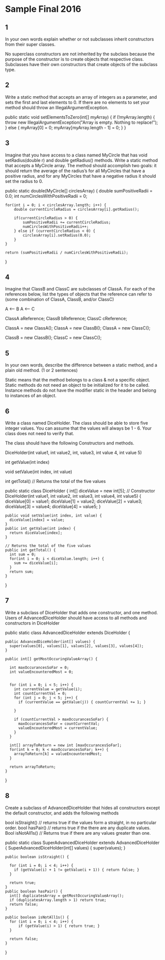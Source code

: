 # Sample Final 2016


## 1  
In your own words explain whether or not subclasses inherit constructors from their super classes.

No superclass constructors are not inherited by the subclass because the purpose of the constructor is to create objects that respective class. Subclasses have their own constructors that create objects of the subclass type.


## 2
Write a static method that accepts an array of integers as a parameter, and sets the first and last elements to 0. If there are no elements to set your method should throw an IllegalArgumentException.

public static void setElementsToZero(int[] myArray) {
	if (!myArray.length) {
		throw new IllegalArgumentException("Array is empty. Nothing to replace!");
	} else {
		myArray[0] = 0;
		myArray[myArray.length - 1] = 0;
	}
}

## 3
Imagine that you have access to a class named MyCircle that has  void setRadius(double r) and double getRadius() methods. Write a static method that accepts a MyCircle array. The method should accomplish two goals: it should return the average of the radius’s for all MyCircles that have a positive radius, and for any MyCircles that have a negative radius it should set the radius to 0.

public static double(MyCircle[] circlesArray) {
	double sumPositiveRadii = 0.0;
	int numCirclesWithPositiveRadii = 0;
	
	for(int i = 0; i < circlesArray.length; i++) {
		double currentCircleRadius = circlesArray[i].getRadius();
		
		if(currentCircleRadius > 0) {
			sumPositiveRadii += currentCircleRadius;
			numCirclesWithPositiveRadii++;
		} else if (currentCircleRadius < 0) {
			circlesArray[i].setRadius(0.0);
		}
	}

	return (sumPositiveRadii / numCirclesWithPositiveRadii); 
}

## 4
Imagine that ClassB and ClassC are subclasses of ClassA.  For each of the references below, list the types of objects that the reference can refer to (some combination of ClassA, ClassB, and/or ClassC)

A <-- B
A <-- C

ClassA  aReference;
ClassB  bReference;
ClassC  cReference;

ClassA = new ClassA();
ClassA = new ClassB();
ClassA = new ClassC();

ClassB = new ClassB();
ClassC = new ClassC();


## 5

In your own words, describe the difference between a static method, and a plain old method. (1 or 2 sentences)

Static means that the method belongs to a class & not a specific object. Static methods do not need an object to be initialized for it to be called.
Instance methods do not have the modifier static in the header and belong to instances of an object.

## 6

Write a class named DiceHolder. The class should be able to store five integer values. You can assume that the values will always be 1 - 6. Your class does not need to verify that.

The class should have the following Constructors and methods.

DiceHolder(int value1, int value2, int, value3, int value 4, int value 5)


int getValue(int index)

void setValue(int index, int value)


int getTotal()  // Returns the total of the five values


  public static class DiceHolder {
    int[] diceValue = new int[5];
    // Constructor
    DiceHolder(int value1, int value2, int value3, int value4, int value5) {
      diceValue[0] = value1;
      diceValue[1] = value2;
      diceValue[2] = value3;
      diceValue[3] = value4;
      diceValue[4] = value5;
    }
    
    public void setValue(int index, int value) {
      diceValue[index] = value;
    }
    public int getValue(int index) {
      return diceValue[index];
    }

    // Returns the total of the five values
    public int getTotal() {
      int sum = 0;
      for(int i = 0; i < diceValue.length; i++) {
        sum += diceValue[i];
      }
      return sum;
    }
  }

## 7 
Write a subclass of DiceHolder that adds one constructor, and one method. Users of AdvancedDiceHolder should have access to all methods and constructors in DiceHolder


  public static class AdvancedDiceHolder extends DiceHolder {

    public AdvancedDiceHolder(int[] values) {
      super(values[0], values[1], values[2], values[3], values[4]);
    }

    public int[] getMostOccuringValueArray() {

      int maxOccurancesSoFar = 0;
      int valueEncounteredMost = 0;

      
      for (int i = 0; i < 5; i++) {
        int currentValue = getValue(i);
        int countCurrentVal = 0;
        for (int j = 0; j < 5; j++) {
          if (currentValue == getValue(j)) { countCurrentVal += 1; }

        }

        if (countCurrentVal > maxOccurancesSoFar) { 
          maxOccurancesSoFar = countCurrentVal;
          valueEncounteredMost = currentValue;
        }
      }

      int[] arrayToReturn = new int [maxOccurancesSoFar];
      for(int k = 0; k < maxOccurancesSoFar; k++) {
        arrayToReturn[k] = valueEncounteredMost;
      }

      return arrayToReturn;
    }
  }


## 8 


Create a subclass of AdvancedDiceHolder that hides all constructors except the default constructor, and adds the following methods

bool isStraight()  // returns true if the values form a straight, in no particular order.
bool hasPair()  // returns true if the there are any duplicate values.  
Bool isNotAll1s() // Returns true if there are any values greater than one.

  public static class SuperAdvancedDiceHolder extends AdvancedDiceHolder {
    SuperAdvancedDiceHolder(int[] values) {
      super(values);
    }

    public boolean isStraight() {

      for (int i = 0; i < 4; i++) {
        if (getValue(i) + 1 != getValue(i + 1)) { return false; }
      }

      return true;
    }
    public boolean hasPair() {
      int[] duplicatesArray = getMostOccuringValueArray();
      if (duplicatesArray.length > 1) return true;
      return false;
    }
    
    public boolean isNotAll1s() {
      for (int i = 0; i < 4; i++) {
          if (getValue(i) > 1) { return true; }
      }

      return false;
    }

  }




